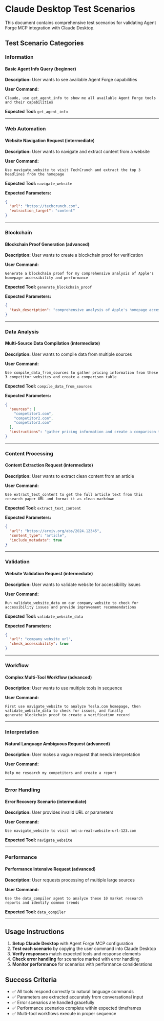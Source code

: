 # Claude Desktop Test Scenarios

This document contains comprehensive test scenarios for validating Agent Forge MCP integration with Claude Desktop.

## Test Scenario Categories


### Information

#### Basic Agent Info Query (beginner)
**Description:** User wants to see available Agent Forge capabilities

**User Command:**
```
Claude, use get_agent_info to show me all available Agent Forge tools and their capabilities
```

**Expected Tool:** `get_agent_info`

---


### Web Automation

#### Website Navigation Request (intermediate)
**Description:** User wants to navigate and extract content from a website

**User Command:**
```
Use navigate_website to visit TechCrunch and extract the top 3 headlines from the homepage
```

**Expected Tool:** `navigate_website`

**Expected Parameters:**
```json
{
  "url": "https://techcrunch.com",
  "extraction_target": "content"
}
```

---


### Blockchain

#### Blockchain Proof Generation (advanced)
**Description:** User wants to create a blockchain proof for verification

**User Command:**
```
Generate a blockchain proof for my comprehensive analysis of Apple's homepage accessibility and performance
```

**Expected Tool:** `generate_blockchain_proof`

**Expected Parameters:**
```json
{
  "task_description": "comprehensive analysis of Apple's homepage accessibility and performance"
}
```

---


### Data Analysis

#### Multi-Source Data Compilation (intermediate)
**Description:** User wants to compile data from multiple sources

**User Command:**
```
Use compile_data_from_sources to gather pricing information from these 3 competitor websites and create a comparison table
```

**Expected Tool:** `compile_data_from_sources`

**Expected Parameters:**
```json
{
  "sources": [
    "competitor1.com",
    "competitor2.com",
    "competitor3.com"
  ],
  "instructions": "gather pricing information and create a comparison table"
}
```

---


### Content Processing

#### Content Extraction Request (intermediate)
**Description:** User wants to extract clean content from an article

**User Command:**
```
Use extract_text_content to get the full article text from this research paper URL and format it as clean markdown
```

**Expected Tool:** `extract_text_content`

**Expected Parameters:**
```json
{
  "url": "https://arxiv.org/abs/2024.12345",
  "content_type": "article",
  "include_metadata": true
}
```

---


### Validation

#### Website Validation Request (intermediate)
**Description:** User wants to validate website for accessibility issues

**User Command:**
```
Run validate_website_data on our company website to check for accessibility issues and provide improvement recommendations
```

**Expected Tool:** `validate_website_data`

**Expected Parameters:**
```json
{
  "url": "company_website_url",
  "check_accessibility": true
}
```

---


### Workflow

#### Complex Multi-Tool Workflow (advanced)
**Description:** User wants to use multiple tools in sequence

**User Command:**
```
First use navigate_website to analyze Tesla.com homepage, then validate_website_data to check for issues, and finally generate_blockchain_proof to create a verification record
```

---


### Interpretation

#### Natural Language Ambiguous Request (advanced)
**Description:** User makes a vague request that needs interpretation

**User Command:**
```
Help me research my competitors and create a report
```

---


### Error Handling

#### Error Recovery Scenario (intermediate)
**Description:** User provides invalid URL or parameters

**User Command:**
```
Use navigate_website to visit not-a-real-website-url-123.com
```

**Expected Tool:** `navigate_website`

---


### Performance

#### Performance Intensive Request (advanced)
**Description:** User requests processing of multiple large sources

**User Command:**
```
Use the data_compiler agent to analyze these 10 market research reports and identify common trends
```

**Expected Tool:** `data_compiler`

---


## Usage Instructions

1. **Setup Claude Desktop** with Agent Forge MCP configuration
2. **Test each scenario** by copying the user command into Claude Desktop
3. **Verify responses** match expected tools and response elements
4. **Check error handling** for scenarios marked with error handling
5. **Monitor performance** for scenarios with performance considerations

## Success Criteria

- ✅ All tools respond correctly to natural language commands
- ✅ Parameters are extracted accurately from conversational input
- ✅ Error scenarios are handled gracefully
- ✅ Performance scenarios complete within expected timeframes
- ✅ Multi-tool workflows execute in proper sequence
